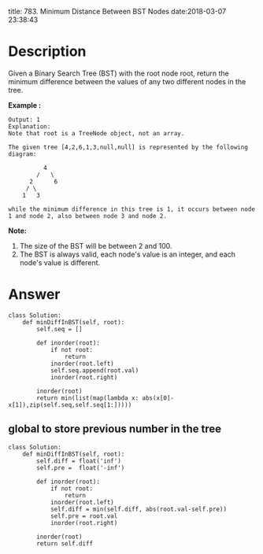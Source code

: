 title: 783. Minimum Distance Between BST Nodes
date:2018-03-07 23:38:43

# Description
Given a Binary Search Tree (BST) with the root node root, return the minimum difference between the values of any two different nodes in the tree.

**Example :**
```Input: root = [4,2,6,1,3,null,null]
Output: 1
Explanation:
Note that root is a TreeNode object, not an array.

The given tree [4,2,6,1,3,null,null] is represented by the following diagram:

          4
        /   \
      2      6
     / \    
    1   3  

while the minimum difference in this tree is 1, it occurs between node 1 and node 2, also between node 3 and node 2.
```
**Note:**
1. The size of the BST will be between 2 and 100.
2. The BST is always valid, each node's value is an integer, and each node's value is different.

# Answer
```python3
class Solution:
    def minDiffInBST(self, root):
        self.seq = []
        
        def inorder(root):
            if not root:
                return
            inorder(root.left)
            self.seq.append(root.val)
            inorder(root.right)
        
        inorder(root)
        return min(list(map(lambda x: abs(x[0]-x[1]),zip(self.seq,self.seq[1:]))))
```

## global to store previous number in the tree
```python3
class Solution:
    def minDiffInBST(self, root):
        self.diff = float('inf')
        self.pre =  float('-inf')
        
        def inorder(root):
            if not root:
                return
            inorder(root.left)
            self.diff = min(self.diff, abs(root.val-self.pre))
            self.pre = root.val
            inorder(root.right)
        
        inorder(root)
        return self.diff
```